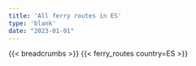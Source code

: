 ```yaml
---
title: 'All ferry routes in ES'
type: 'blank'
date: "2023-01-01"
---
```


{{< breadcrumbs >}}
{{< ferry_routes country=ES >}}
